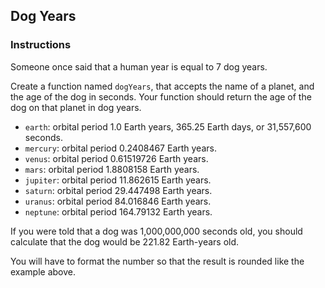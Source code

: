 ## Dog Years

### Instructions

Someone once said that a human year is equal to 7 dog years.

Create a function named `dogYears`, that accepts the name of a planet, and the age of the dog in seconds. Your function should return the age of the dog on that planet in dog years.

- `earth`: orbital period 1.0 Earth years, 365.25 Earth days, or 31,557,600 seconds.
- `mercury`: orbital period 0.2408467 Earth years.
- `venus`: orbital period 0.61519726 Earth years.
- `mars`: orbital period 1.8808158 Earth years.
- `jupiter`: orbital period 11.862615 Earth years.
- `saturn`: orbital period 29.447498 Earth years.
- `uranus`: orbital period 84.016846 Earth years.
- `neptune`: orbital period 164.79132 Earth years.

If you were told that a dog was 1,000,000,000 seconds old, you should calculate that the dog would be 221.82 Earth-years old.

You will have to format the number so that the result is rounded like the example above.